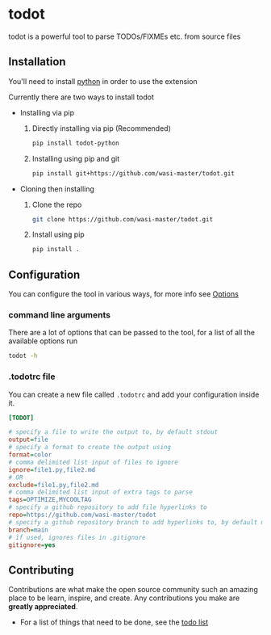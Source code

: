 # todot

todot is a powerful tool to parse TODOs/FIXMEs etc. from source files

## Installation

You'll need to install [python](https://www.python.org) in order to use the extension

Currently there are two ways to install todot

* Installing via pip
  1. Directly installing via pip (Recommended)

     ```sh
     pip install todot-python
     ```

  2. Installing using pip and git

     ```sh
     pip install git+https://github.com/wasi-master/todot.git
     ```

* Cloning then installing
  1. Clone the repo

     ```sh
     git clone https://github.com/wasi-master/todot.git
     ```

  2. Install using pip

     ```sh
     pip install .
     ```

## Configuration

You can configure the tool in various ways, for more info see [Options](https://wasi-master.github.io/todot/config)

### **command line arguments**

There are a lot of options that can be passed to the tool, for a list of all the available options run

```sh
todot -h
```

### **.todotrc file**

You can create a new file called `.todotrc` and add your configuration inside it.

```ini
[TODOT]

# specify a file to write the output to, by default stdout
output=file
# specify a format to create the output using
format=color
# comma delimited list input of files to ignore
ignore=file1.py,file2.md
# OR
exclude=file1.py,file2.md
# comma delimited list input of extra tags to parse
tags=OPTIMIZE,MYCOOLTAG
# specify a github repository to add file hyperlinks to
repo=https://github.com/wasi-master/todot
# specify a github repository branch to add hyperlinks to, by default master
branch=main
# if used, ignores files in .gitignore
gitignore=yes
```

## Contributing

Contributions are what make the open source community such an amazing place to be learn, inspire, and create. Any contributions you make are **greatly appreciated**.

* For a list of things that need to be done, see the [todo list](https://github.com/wasi-master/todot/blob/main/TODO.md)
